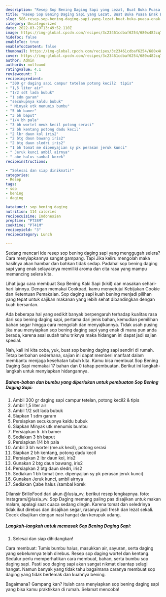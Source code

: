 ```yaml
---
description: "Resep Sop Bening Daging Sapi yang Lezat, Buat Buka Puasa Enak Banget"
title: "Resep Sop Bening Daging Sapi yang Lezat, Buat Buka Puasa Enak Banget"
slug: 586-resep-sop-bening-daging-sapi-yang-lezat-buat-buka-puasa-enak-banget
category: Uncategorized
date: 2022-03-29T13:49:52.110Z
image: https://img-global.cpcdn.com/recipes/3c23461cdbaf6254/680x482cq70/sop-bening-daging-sapi-foto-resep-utama.jpg
hideToc: false
enableToc: true
enableTocContent: false
thumbnail: https://img-global.cpcdn.com/recipes/3c23461cdbaf6254/680x482cq70/sop-bening-daging-sapi-foto-resep-utama.jpg
cover: https://img-global.cpcdn.com/recipes/3c23461cdbaf6254/680x482cq70/sop-bening-daging-sapi-foto-resep-utama.jpg
author: Admin
authorAv: notfound
ratingvalue: 4.1
reviewcount: 7
recipeingredient:
- "300 gr daging sapi campur tetelan potong kecil2  tipis"
- "1,5 liter air"
- "1/2 sdt lada bubuk"
- "1 sdm garam"
- "secukupnya kaldu bubuk"
- " Minyak utk menumis bumbu"
- "5 bh bamer"
- "3 bh baput"
- "1/4 bh pala"
- "3 bh wortel meuk kecil potong serasi"
- "2 bh kentang potong dadu kecil"
- "2 lbr daun kol iris2"
- "2 btg daun bawang iris2"
- "2 btg daun sledri iris2"
- "1 bh tomat me dipenyajian sy pk perasan jeruk kunci"
- " Jeruk kunci ambil airnya"
- " abe halus sambal korek"
recipeinstructions:

- "Selesai dan siap dinikmati!"
categories:
- Resep
tags:
- sop
- bening
- daging

katakunci: sop bening daging 
nutrition: 114 calories
recipecuisine: Indonesian
preptime: "PT38M"
cooktime: "PT41M"
recipeyield: "3"
recipecategory: Lunch

---
```



Sedang mencari ide resep sop bening daging sapi yang menggugah selera? Cara menyiapkannya sangat gampang. Tapi Jika keliru mengolah maka hasilnya akan hambar dan bahkan tidak sedap. Padahal sop bening daging sapi yang enak selayaknya memiliki aroma dan cita rasa yang mampu memancing selera kita.


Lihat juga cara membuat Sop Bening Kaki Sapi (kikil) dan masakan sehari-hari lainnya. Dengan memakai Cookpad, kamu menyetujui Kebijakan Cookie dan Ketentuan Pemakaian. Sop daging sapi kuah bening menjadi pilihan yang tepat untuk sajikan makanan yang lebih sehat dibandingkan dengan kuah bersantan.

Ada beberapa hal yang sedikit banyak berpengaruh terhadap kualitas rasa dari sop bening daging sapi, pertama dari jenis bahan, kemudian pemilihan bahan segar hingga cara mengolah dan menyajikannya. Tidak usah pusing jika mau menyiapkan sop bening daging sapi yang enak di mana pun anda berada, karena asal sudah tahu triknya maka hidangan ini dapat jadi sajian spesial.


Nah, kali ini kita coba, yuk, buat sop bening daging sapi sendiri di rumah. Tetap berbahan sederhana, sajian ini dapat memberi manfaat dalam membantu menjaga kesehatan tubuh kita. Kamu bisa membuat Sop Bening Daging Sapi memakai 17 bahan dan 0 tahap pembuatan. Berikut ini langkah-langkah untuk menyiapkan hidangannya.

<!--inarticleads1-->

##### Bahan-bahan dan bumbu yang diperlukan untuk pembuatan Sop Bening Daging Sapi:

1. Ambil 300 gr daging sapi campur tetelan, potong kecil2 &amp; tipis
1. Ambil 1,5 liter air
1. Ambil 1/2 sdt lada bubuk
1. Siapkan 1 sdm garam
1. Persiapkan secukupnya kaldu bubuk
1. Siapkan  Minyak utk menumis bumbu
1. Persiapkan 5 .bh bamer
1. Sediakan 3 bh baput
1. Persiapkan 1/4 bh pala
1. Ambil 3 bh wortel (me.uk kecil), potong serasi
1. Siapkan 2 bh kentang, potong dadu kecil
1. Persiapkan 2 lbr daun kol, iris2
1. Gunakan 2 btg daun bawang, iris2
1. Persiapkan 2 btg daun sledri, iris2
1. Sediakan 1 bh tomat (me. dipenyajian sy pk perasan jeruk kunci)
1. Gunakan  Jeruk kunci, ambil airnya
1. Sediakan  Çabe halus /sambal korek


Dilansir BrilioFood dari akun @lusia_vv, berikut resep lengkapnya. foto: Instagram/@lusia_vv. Sop Daging memang paling pas disajikan untuk makan malam, apalagi saat cuaca sedang dingin. Karena tomat dan seledrinya tidak ikut direbus dan disajikan segar, rasanya jadi fresh dan lezat sekali. Cocok disajikan dengan nasi hangat dan kerupuk udang. 

<!--inarticleads2-->

##### Langkah-langkah untuk memasak Sop Bening Daging Sapi:


1. Selesai dan siap dihidangkan!

Cara membuat: Tumis bumbu halus, masukkan air, sayuran, serta daging yang sebelumnya telah direbus. Resep sop daging wortel dan kentang. Sedulur perlu memperhatikan cara membuat, bahan, serta bumbu sop daging sapi. Pasti sop daging sapi akan sangat nikmat disantap selagi hangat. Namun banyak yang tidak tahu bagaimana caranya membuat sop daging yang tidak berlemak dan kuahnya bening. 

Bagaimana? Gampang kan? Itulah cara menyiapkan sop bening daging sapi yang bisa kamu praktikkan di rumah. Selamat mencoba!
